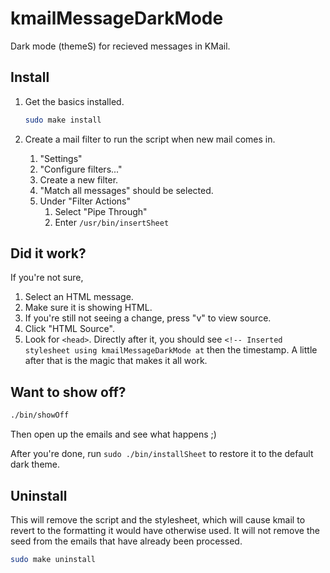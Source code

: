 # kmailMessageDarkMode

Dark mode (themeS) for recieved messages in KMail.

## Install

1. Get the basics installed.

    ```bash
    sudo make install
    ```

1. Create a mail filter to run the script when new mail comes in.
    1. "Settings"
    1. "Configure filters..."
    1. Create a new filter.
    1. "Match all messages" should be selected.
    1. Under "Filter Actions"
        1. Select "Pipe Through"
        1. Enter `/usr/bin/insertSheet`


## Did it work?

If you're not sure, 

1. Select an HTML message.
1. Make sure it is showing HTML.
1. If you're still not seeing a change, press "v" to view source.
1. Click "HTML Source".
1. Look for `<head>`. Directly after it, you should see `<!-- Inserted stylesheet using kmailMessageDarkMode at` then the timestamp. A little after that is the magic that makes it all work.

## Want to show off?

```bash
./bin/showOff
```

Then open up the emails and see what happens ;)

After you're done, run `sudo ./bin/installSheet` to restore it to the default dark theme.

## Uninstall

This will remove the script and the stylesheet, which will cause kmail to revert to the formatting it would have otherwise used. It will not remove the seed from the emails that have already been processed.

```bash
sudo make uninstall
```
